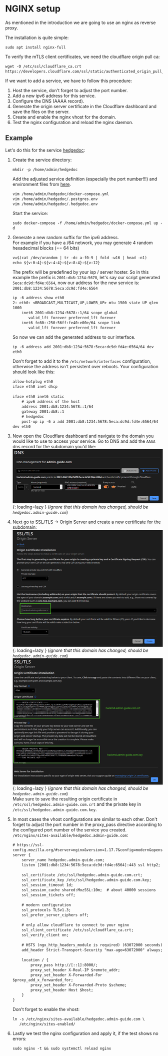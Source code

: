 # NGINX setup

As mentioned in the introduction we are going to use an nginx as reverse proxy.

The installation is quite simple:
```shell
sudo apt install nginx-full
```

To verify the mTLS client certificates, we need the cloudflare origin pull ca:
```shell
wget -O /etc/ssl/cloudflare_ca.crt https://developers.cloudflare.com/ssl/static/authenticated_origin_pull_ca.pem
```

If we want to add a service, we have to follow this procedure:

1. Host the service, don't forget to adjust the port number.
2. Add a new ipv6 address for this service.
3. Configure the DNS (AAAA record).
4. Generate the origin server certificate in the Cloudflare dashboard and save the files on the server.
5. Create and enable the nginx vhost for the domain.
6. Test the nginx configuration and reload the nginx daemon.

## Example

Let's do this for the service [hedgedoc](services/hedgedoc.md):

1. Create the service directory:
   ```shell
   mkdir -p /home/admin/hedgedoc
   ```
   Add the adjusted service definition (especially the port number!!!) and environment files from [here](services/hedgedoc.md).
   ```shell
   vim /home/admin/hedgedoc/docker-compose.yml
   vim /home/admin/hedgedoc/.postgres.env
   vim /home/admin/hedgedoc/.hedgedoc.env
   ```
   Start the service:
   ```shell
   sudo docker-compose -f /home/admin/hedgedoc/docker-compose.yml up -d
   ```

2. Generate a new random suffix for the ipv6 address.  
   For example if you have a /64 network, you may generate 4 random hexadecimal blocks (== 64 bits)
   ```shell
   v=$(cat /dev/urandom | tr -dc a-f0-9 | fold -w16 | head -n1)
   echo ${v:0:4}:${v:4:4}:${v:8:4}:${v:12}
   ```
   The prefix will be predefined by your isp / server hoster.
   So in this example the prefix is `2001:db8:1234:5678`, let's say our script generated `5eca:dc9d:fd4e:6564`,
   now our address for the new service is: `2001:db8:1234:5678:5eca:dc9d:fd4e:6564`
   ```shell
   ip -6 address show eth0
   2: eth0: <BROADCAST,MULTICAST,UP,LOWER_UP> mtu 1500 state UP qlen 1000
       inet6 2001:db8:1234:5678::1/64 scope global 
          valid_lft forever preferred_lft forever
       inet6 fe80::250:56ff:fe40:e00e/64 scope link 
          valid_lft forever preferred_lft forever
   ```
   So now we can add the generated address to our interface. 
   ```
   ip -6 address add 2001:db8:1234:5678:5eca:dc9d:fd4e:6564/64 dev eth0
   ```
   Don't forget to add it to the `/etc/network/interfaces` configuration,
   otherwise the address isn't persistent over reboots. Your configuration should look like this:
   ```shell
   allow-hotplug eth0
   iface eth0 inet dhcp
    
   iface eth0 inet6 static
       # ipv6 address of the host
       address 2001:db8:1234:5678::1/64
       gateway 2001:db8::1
       # hedgedoc
       post-up ip -6 a add 2001:db8:1234:5678:5eca:dc9d:fd4e:6564/64 dev eth0
   ```
   
3. Now open the Cloudflare dashboard and navigate to the domain you would like to use to access your service.
   Go to DNS and add the `AAAA` dns record for the subdomain you'd like:
   ![Image of dns record creation](img/nginx/create_dns_record.png){: loading=lazy }
   (*ignore that this domain has changed, should be `hedgedoc.admin-guide.com`*)

4. Next go to SSL/TLS -> Origin Server and create a new certificate for the subdomain:
   ![Image of certificate creation](img/nginx/create_certificate.png){: loading=lazy }
   (*ignore that this domain has changed, should be `hedgedoc.admin-guide.com`*)
   ![Image 2 of certificate creation](img/nginx/create_certificate2.png){: loading=lazy }
   (*ignore that this domain has changed, should be `hedgedoc.admin-guide.com`*)  
   Make sure to save the resulting origin certificate in `/etc/ssl/hedgedoc.admin-guide.com.crt` 
   and the private key in `/etc/ssl/hedgedoc.admin-guide.com.key`.

5. In most cases the vhost configurations are similar to each other. 
   Don't forget to adjust the port number in the proxy_pass directive according
   to the configured port number of the service you created.    
   `/etc/nginx/sites-available/hedgedoc.admin-guide.com`:
   ```nginx
   # https://ssl-config.mozilla.org/#server=nginx&version=1.17.7&config=modern&openssl=1.1.1d&guideline=5.6
   server {
       server_name hedgedoc.admin-guide.com;
       listen [2001:db8:1234:5678:5eca:dc9d:fd4e:6564]:443 ssl http2;
   
       ssl_certificate /etc/ssl/hedgedoc.admin-guide.com.crt;
       ssl_certificate_key /etc/ssl/hedgedoc.admin-guide.com.key;
       ssl_session_timeout 1d;
       ssl_session_cache shared:MozSSL:10m;  # about 40000 sessions
       ssl_session_tickets off;
   
       # modern configuration
       ssl_protocols TLSv1.3;
       ssl_prefer_server_ciphers off;
   
       # only allow cloudflare to connect to your nginx
       ssl_client_certificate /etc/ssl/cloudflare_ca.crt;
       ssl_verify_client on;
   
       # HSTS (ngx_http_headers_module is required) (63072000 seconds)
       add_header Strict-Transport-Security "max-age=63072000" always;
   
       location / {
           proxy_pass http://[::1]:8000/;
           proxy_set_header X-Real-IP $remote_addr;
           proxy_set_header X-Forwarded-For $proxy_add_x_forwarded_for;
           proxy_set_header X-Forwarded-Proto $scheme;
           proxy_set_header Host $host;
       }
   }
   ```
   Don't forget to enable the vhost:
   ```shell
   ln -s /etc/nginx/sites-available/hedgedoc.admin-guide.com \
      /etc/nginx/sites-enabled/
   ```

7. Lastly we test the nginx configuration and apply it, if the test shows no errors:
   ```shell
   sudo nginx -t && sudo systemctl reload nginx
   ```
